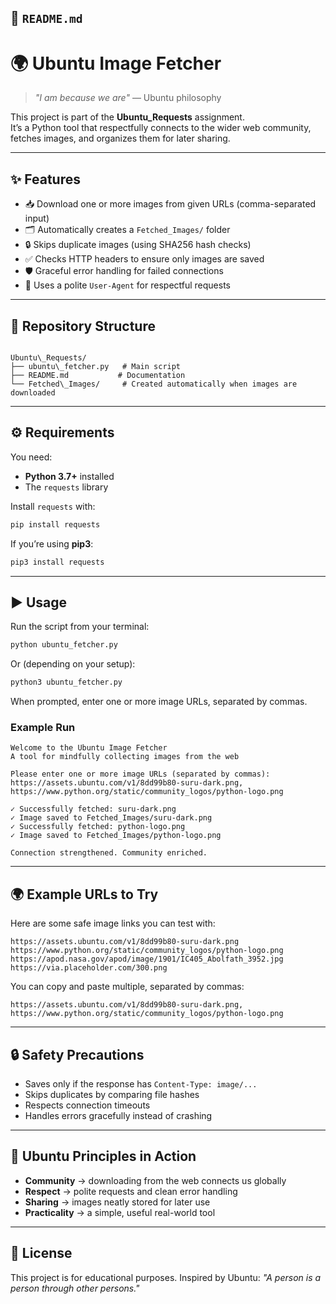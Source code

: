 ## 📄 `README.md`

# 🌍 Ubuntu Image Fetcher

> *"I am because we are"* — Ubuntu philosophy  

This project is part of the **Ubuntu_Requests** assignment.  
It’s a Python tool that respectfully connects to the wider web community, fetches images, and organizes them for later sharing.  

---

## ✨ Features
- 📥 Download one or more images from given URLs (comma-separated input)  
- 🗂️ Automatically creates a `Fetched_Images/` folder  
- 🔒 Skips duplicate images (using SHA256 hash checks)  
- ✅ Checks HTTP headers to ensure only images are saved  
- 🛡️ Graceful error handling for failed connections  
- 🙏 Uses a polite `User-Agent` for respectful requests  

---

## 📂 Repository Structure
```

Ubuntu\_Requests/
├── ubuntu\_fetcher.py   # Main script
├── README.md           # Documentation
└── Fetched\_Images/     # Created automatically when images are downloaded

````

---

## ⚙️ Requirements
You need:  
- **Python 3.7+** installed  
- The `requests` library  

Install `requests` with:
```bash
pip install requests
````

If you’re using **pip3**:

```bash
pip3 install requests
```

---

## ▶️ Usage

Run the script from your terminal:

```bash
python ubuntu_fetcher.py
```

Or (depending on your setup):

```bash
python3 ubuntu_fetcher.py
```

When prompted, enter one or more image URLs, separated by commas.

### Example Run

```
Welcome to the Ubuntu Image Fetcher
A tool for mindfully collecting images from the web

Please enter one or more image URLs (separated by commas): 
https://assets.ubuntu.com/v1/8dd99b80-suru-dark.png, https://www.python.org/static/community_logos/python-logo.png

✓ Successfully fetched: suru-dark.png
✓ Image saved to Fetched_Images/suru-dark.png
✓ Successfully fetched: python-logo.png
✓ Image saved to Fetched_Images/python-logo.png

Connection strengthened. Community enriched.
```

---

## 🌍 Example URLs to Try

Here are some safe image links you can test with:

```text
https://assets.ubuntu.com/v1/8dd99b80-suru-dark.png
https://www.python.org/static/community_logos/python-logo.png
https://apod.nasa.gov/apod/image/1901/IC405_Abolfath_3952.jpg
https://via.placeholder.com/300.png
```

You can copy and paste multiple, separated by commas:

```text
https://assets.ubuntu.com/v1/8dd99b80-suru-dark.png, https://www.python.org/static/community_logos/python-logo.png
```

---

## 🔒 Safety Precautions

* Saves only if the response has `Content-Type: image/...`
* Skips duplicates by comparing file hashes
* Respects connection timeouts
* Handles errors gracefully instead of crashing

---

## 📜 Ubuntu Principles in Action

* **Community** → downloading from the web connects us globally
* **Respect** → polite requests and clean error handling
* **Sharing** → images neatly stored for later use
* **Practicality** → a simple, useful real-world tool

---

## 📝 License

This project is for educational purposes.
Inspired by Ubuntu: *"A person is a person through other persons."*
